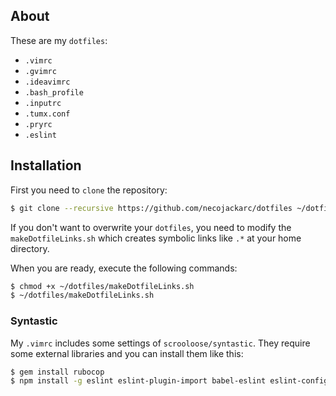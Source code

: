 ## About

These are my `dotfiles`:

* `.vimrc`
* `.gvimrc`
* `.ideavimrc`
* `.bash_profile`
* `.inputrc`
* `.tumx.conf`
* `.pryrc`
* `.eslint`

## Installation

First you need to `clone` the repository:

```sh
$ git clone --recursive https://github.com/necojackarc/dotfiles ~/dotfiles
```

If you don't want to overwrite your `dotfiles`, you need to modify the `makeDotfileLinks.sh` which creates symbolic links like `.*` at your home directory.

When you are ready, execute the following commands:

```sh
$ chmod +x ~/dotfiles/makeDotfileLinks.sh
$ ~/dotfiles/makeDotfileLinks.sh
```

### Syntastic
My `.vimrc` includes some settings of `scrooloose/syntastic`.
They require some external libraries and you can install them like this:

```sh
$ gem install rubocop
$ npm install -g eslint eslint-plugin-import babel-eslint eslint-config-airbnb-base
```

